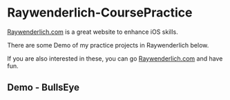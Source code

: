 # Raywenderlich-CoursePractice
[Raywenderlich.com](https://www.raywenderlich.com) is a great website to enhance iOS skills.

There are some Demo of my practice projects in Raywenderlich below.

If you are also interested in these, you can go [Raywenderlich.com](https://www.raywenderlich.com) and have fun.

## Demo - BullsEye
